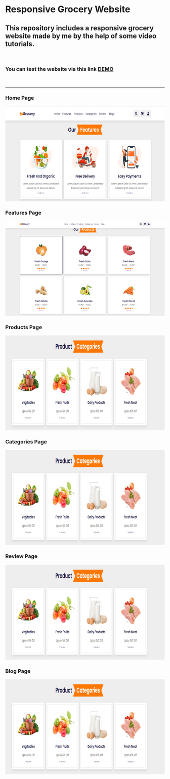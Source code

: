 # Responsive Grocery Website 

<h2> This repository includes a responsive grocery website made by me by the help of some video tutorials. </h2>


<br> 

<h3> You can test the website via this link <a href="https://manavgrocery.netlify.app/"> <b> DEMO </a> </h3>

<br> <hr> 

<h3> Home Page </h3>
<img style="width:800px;height:300px" src=screenshots/1.png>
  
  <h3> Features Page </h3>
<img style="width:800px;height:300px" src=screenshots/2.png>
  
  <h3> Products Page </h3>
<img style="width:800px;height:300px" src=screenshots/3.png>

   <h3> Categories Page </h3>
<img style="width:800px;height:300px" src=screenshots/3.png>

  <h3> Review Page </h3>
<img style="width:800px;height:300px" src=screenshots/3.png>

  <h3> Blog Page </h3>
<img style="width:800px;height:300px" src=screenshots/3.png>
